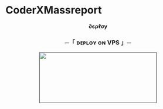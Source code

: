 # CoderXMassreport
<p align="center">
<b>∂єρℓσу</b>
</p>

<h3 align="center">
    ─「 ᴅᴇᴩʟᴏʏ ᴏɴ VPS 」─
</h3>

<p align="center"><a href=""> <img src="https://img.shields.io/badge/Deploy%20On%20Heroku-black?style=for-the-badge&logo=heroku" width="320" height="138.45"/></a></p>
